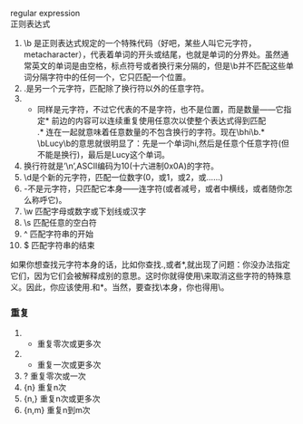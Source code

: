 regular expression      
正则表达式      

1. \b 是正则表达式规定的一个特殊代码（好吧，某些人叫它元字符，metacharacter），代表着单词的开头或结尾，也就是单词的分界处。虽然通常英文的单词是由空格，标点符号或者换行来分隔的，但是\b并不匹配这些单词分隔字符中的任何一个，它只匹配一个位置。      
2. .是另一个元字符，匹配除了换行符以外的任意字符。
3. * 同样是元字符，不过它代表的不是字符，也不是位置，而是数量——它指定* 前边的内容可以连续重复使用任意次以使整个表达式得到匹配          
.* 连在一起就意味着任意数量的不包含换行的字符。现在\bhi\b.* \bLucy\b的意思就很明显了：先是一个单词hi,然后是任意个任意字符(但不能是换行)，最后是Lucy这个单词。      
4. 换行符就是’\n’,ASCII编码为10(十六进制0x0A)的字符。     
5. \d是个新的元字符，匹配一位数字(0，或1，或2，或……)     
6. -不是元字符，只匹配它本身——连字符(或者减号，或者中横线，或者随你怎么称呼它)。      
7. \w	匹配字母或数字或下划线或汉字     
8. \s	匹配任意的空白符     
9. ^	匹配字符串的开始      
10. $	匹配字符串的结束        

如果你想查找元字符本身的话，比如你查找.,或者*,就出现了问题：你没办法指定它们，因为它们会被解释成别的意思。这时你就得使用\来取消这些字符的特殊意义。因此，你应该使用\.和\*。当然，要查找\本身，你也得用\\。      

### 重复    
1. *	重复零次或更多次   
2. +	重复一次或更多次   
3. ?	重复零次或一次   
4. {n}	重复n次   
5. {n,}	重复n次或更多次   
6. {n,m}	重复n到m次     



